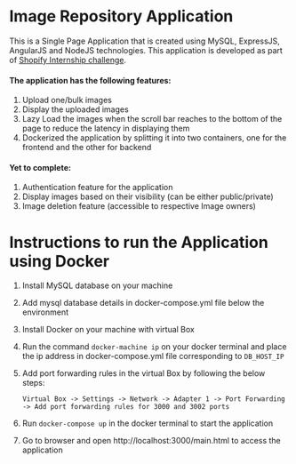 
# Image Repository Application
This is a Single Page Application that is created using MySQL, ExpressJS, AngularJS and NodeJS technologies. This application is developed as part of [Shopify Internship challenge](https://docs.google.com/document/d/1ZKRywXQLZWOqVOHC4JkF3LqdpO3Llpfk_CkZPR8bjak/edit#).


#### The application has the following features:
1. Upload one/bulk images
2. Display the uploaded images
3. Lazy Load the images when the scroll bar reaches to the bottom of the page to reduce the latency in displaying them
4. Dockerized the application by splitting it into two containers, one for the frontend and the other for backend


#### Yet to complete:
1. Authentication feature for the application
2. Display images based on their visibility (can be either public/private)
3. Image deletion feature (accessible to respective Image owners)

# Instructions to run the Application using Docker
1. Install MySQL database on your machine
2. Add mysql database details in docker-compose.yml file below the environment
2. Install Docker on your machine with virtual Box
3. Run the command `docker-machine ip` on your docker terminal and place the ip address in docker-compose.yml file corresponding to `DB_HOST_IP`
4. Add port forwarding rules in the virtual Box by following the below steps:

   `Virtual Box -> Settings -> Network -> Adapter 1 -> Port Forwarding -> Add port forwarding rules for 3000 and 3002 ports`
5. Run `docker-compose up` in the docker terminal to start the application
6. Go to browser and open http://localhost:3000/main.html to access the application

